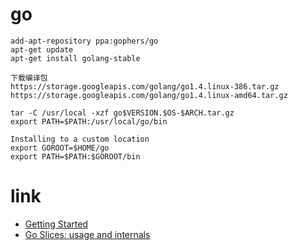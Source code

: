 # go
```shell
add-apt-repository ppa:gophers/go
apt-get update
apt-get install golang-stable

下载编译包
https://storage.googleapis.com/golang/go1.4.linux-386.tar.gz
https://storage.googleapis.com/golang/go1.4.linux-amd64.tar.gz

tar -C /usr/local -xzf go$VERSION.$OS-$ARCH.tar.gz
export PATH=$PATH:/usr/local/go/bin

Installing to a custom location
export GOROOT=$HOME/go
export PATH=$PATH:$GOROOT/bin
```

# link
- [Getting Started](http://golang.org/doc/install)
- [Go Slices: usage and internals](http://blog.golang.org/go-slices-usage-and-internals)

